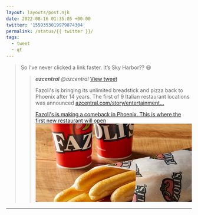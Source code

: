 ```yaml
---
layout: layouts/post.njk
date: 2022-08-16 01:35:05 +00:00
twitter: '1559353019979874304'
permalink: /status/{{ twitter }}/
tags: 
  - tweet
  - qt
---
```


> So I’ve never clicked a link faster. It’s Sky Harbor?? 😆
> 
> > <cite>**azcentral** @azcentral</cite> [View tweet](https://twitter.com/azcentral/status/1559351775613931521)
> > 
> > Fazoli's is bringing its unlimited breadstick and pizza back to Phoenix after 14 years. The first of 9 Italian restaurant locations was announced [azcentral.com/story/entertainment…](https://www.azcentral.com/story/entertainment/dining/2022/08/15/fazolis-first-phoenix-restaurant-sky-harbor-airport/10330086002/?cid=twitter_azcentral)
> > 
> > [<span>Fazoli's is making a comeback in Phoenix. This is where the first new restaurant will open</span> ![Fazoli's breadsticks](/img/_qt/1559353019979874304.jpg)](https://www.azcentral.com/story/entertainment/dining/2022/08/15/fazolis-first-phoenix-restaurant-sky-harbor-airport/10330086002/?cid=twitter_azcentral)

---
